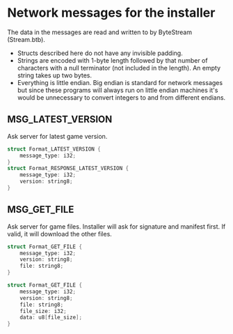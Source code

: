 # Network messages for the installer

The data in the messages are read and written to by ByteStream (Stream.btb).
- Structs described here do not have any invisible padding.
- Strings are encoded with 1-byte length followed by that number of characters with a null terminator (not included in the length). An empty string takes up two bytes.
- Everything is little endian. Big endian is standard for network messages but since these programs will always run on little endian machines it's would be unnecessary to convert integers to and from different endians.

## MSG_LATEST_VERSION
Ask server for latest game version.

```c
struct Format_LATEST_VERSION {
    message_type: i32;
}
struct Format_RESPONSE_LATEST_VERSION {
    message_type: i32;
    version: string8;
}
```

## MSG_GET_FILE
Ask server for game files. Installer will ask for signature and manifest first. If valid, it will download the other files.

```c
struct Format_GET_FILE {
    message_type: i32;
    version: string8;
    file: string8;
}
```

```c
struct Format_GET_FILE {
    message_type: i32;
    version: string8;
    file: string8;
    file_size: i32;
    data: u8[file_size];
}
```
